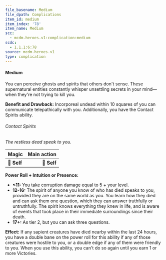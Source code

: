 ```yaml
---
file_basename: Medium
file_dpath: Complications
item_id: medium
item_index: '78'
item_name: Medium
scc:
  - mcdm.heroes.v1:complication:medium
scdc:
  - 1.1.1:6:78
source: mcdm.heroes.v1
type: complication
---
```


#### Medium

You can perceive ghosts and spirits that others don't sense. These supernatural entities constantly whisper unsettling secrets in your mind—when they're not trying to kill you.

**Benefit and Drawback:** Incorporeal undead within 10 squares of you can communicate telepathically with you. Additionally, you have the Contact Spirits ability.

###### Contact Spirits

*The restless dead speak to you.*

| **Magic**   | **Main action** |
| ----------- | --------------: |
| **📏 Self** |     **🎯 Self** |

**Power Roll + Intuition or Presence:**

- **≤11:** You take corruption damage equal to 5 + your level.
- **12-16:** The spirit of anyone you know of who has died speaks to you, provided they are on the same world as you. You learn how they died and can ask them one question, which they can answer truthfully or untruthfully. The spirit knows everything they knew in life, and is aware of events that took place in their immediate surroundings since their death.
- **17+:** As tier 2, but you can ask three questions.

**Effect:** If any sapient creatures have died nearby within the last 24 hours, you have a double bane on the power roll for this ability if any of those creatures were hostile to you, or a double edge if any of them were friendly to you. When you use this ability, you can't do so again until you earn 1 or more Victories.
